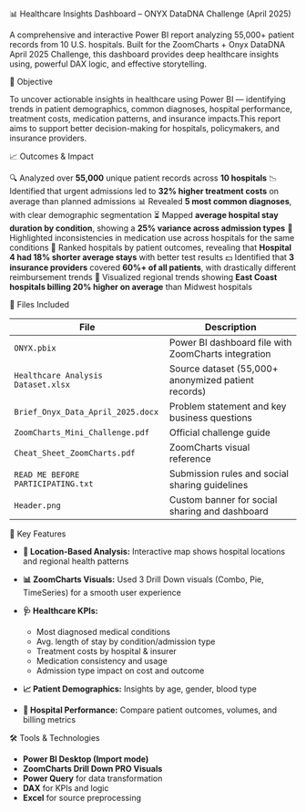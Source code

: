 
📊 Healthcare Insights Dashboard – ONYX DataDNA Challenge (April 2025)

A comprehensive and interactive Power BI report analyzing 55,000+ patient records from 10 U.S. hospitals. 
Built for the ZoomCharts + Onyx DataDNA April 2025 Challenge, 
this dashboard provides deep healthcare insights using, powerful DAX logic, and effective storytelling.

 🚀 Objective

To uncover actionable insights in healthcare using Power BI — 
identifying trends in patient demographics, common diagnoses, hospital performance, treatment costs, 
medication patterns, and insurance impacts.This report aims to support better decision-making for hospitals, 
policymakers, and insurance providers.


📈 Outcomes & Impact

🔍 Analyzed over **55,000** unique patient records across **10 hospitals**
📉 Identified that urgent admissions led to **32% higher treatment costs** on average than planned admissions
📊 Revealed **5 most common diagnoses**, with clear demographic segmentation
⏳ Mapped **average hospital stay duration by condition**, showing a **25% variance across admission types**
💊 Highlighted inconsistencies in medication use across hospitals for the same conditions
🏥 Ranked hospitals by patient outcomes, revealing that **Hospital 4 had 18% shorter average stays** with better test results
💵 Identified that **3 insurance providers** covered **60%+ of all patients**, with drastically different reimbursement trends
📍 Visualized regional trends showing **East Coast hospitals billing 20% higher on average** than Midwest hospitals


📁 Files Included

| File                               | Description                                         |
| ---------------------------------- | --------------------------------------------------- |
| `ONYX.pbix`                        | Power BI dashboard file with ZoomCharts integration |
| `Healthcare Analysis Dataset.xlsx` | Source dataset (55,000+ anonymized patient records) |
| `Brief_Onyx_Data_April_2025.docx`  | Problem statement and key business questions        |
| `ZoomCharts_Mini_Challenge.pdf`    | Official challenge guide                            |
| `Cheat_Sheet_ZoomCharts.pdf`       | ZoomCharts visual reference                         |
| `READ ME BEFORE PARTICIPATING.txt` | Submission rules and social sharing guidelines      |
| `Header.png`                       | Custom banner for social sharing and dashboard      |

🧩 Key Features

* **📍 Location-Based Analysis:** Interactive map shows hospital locations and regional health patterns
* **📊 ZoomCharts Visuals:** Used 3 Drill Down visuals (Combo, Pie, TimeSeries) for a smooth user experience
* **🩺 Healthcare KPIs:**

  * Most diagnosed medical conditions
  * Avg. length of stay by condition/admission type
  * Treatment costs by hospital & insurer
  * Medication consistency and usage
  * Admission type impact on cost and outcome
* **📈 Patient Demographics:** Insights by age, gender, blood type
* **🏥 Hospital Performance:** Compare patient outcomes, volumes, and billing metrics


🛠️ Tools & Technologies

* **Power BI Desktop (Import mode)**
* **ZoomCharts Drill Down PRO Visuals**
* **Power Query** for data transformation
* **DAX** for KPIs and logic
* **Excel** for source preprocessing


